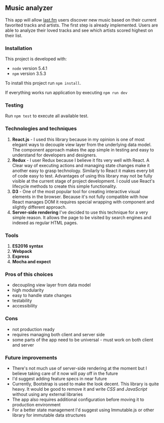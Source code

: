 ## Music analyzer
This app will allow [last.fm](http://last.fm) users discover new music based on their current favorited tracks and artists. The first step is already implemented. Users are able to analyze their loved tracks and see which artists scored highest on their list.

### Installation
This project is developed with:
  * `node` version 5.4.1
  * `npm` version 3.5.3

To install this project run `npm install`.

If everything works run application by executing `npm run dev`

### Testing
Run `npm test` to execute all available test.

### Technologies and techniques
1. **React.js** - I used this library because in my opinion is one of most elegant ways to decouple view layer from the underlying data model. The component approach makes the app simple in testing and easy to understand for developers and designers.
2. **Redux** - I user Redux because I believe it fits very well with React. A Clear way of executing actions and managing state changes make it another easy to grasp technology. Similarly to React it makes every bit of code easy to test. Advantages of using this library may not be fully visible at the current stage of project development. I could use React's lifecycle methods to create this simple functionality.
3. **D3** - One of the most popular tool for creating interactive visual elements in the browser. Because it's not fully compatible with how React manages DOM it requires special wrapping with component and slightly different approach.
4. **Server-side rendering** I've decided to use this technique for a very simple reason. It allows the page to be visited by search engines and indexed as regular HTML pages.

### Tools
1. **ES2016 syntax**
2. **Webpack**
3. **Express**
4. **Mocha and expect**

### Pros of this choices
* decoupling view layer from data model
* high modularity
* easy to handle state changes
* testability
* accessibility

### Cons
* not production ready
* requires managing both client and server side
* some parts of the app need to be universal - must work on both client and server

### Future improvements
* There's not much use of server-side rendering at the moment but I believe taking care of it now will pay off in the future
* I'd suggest adding feature specs in near future
* Currently, Bootstrap is used to make the look decent. This library is quite heavy. It would be good to remove it and write *CSS* and *JavaScript* without using any external libraries
* The app also requires additional configuration before moving it to production environment
* For a better state management I'd suggest using Immutable.js or other library for immutable data structures
